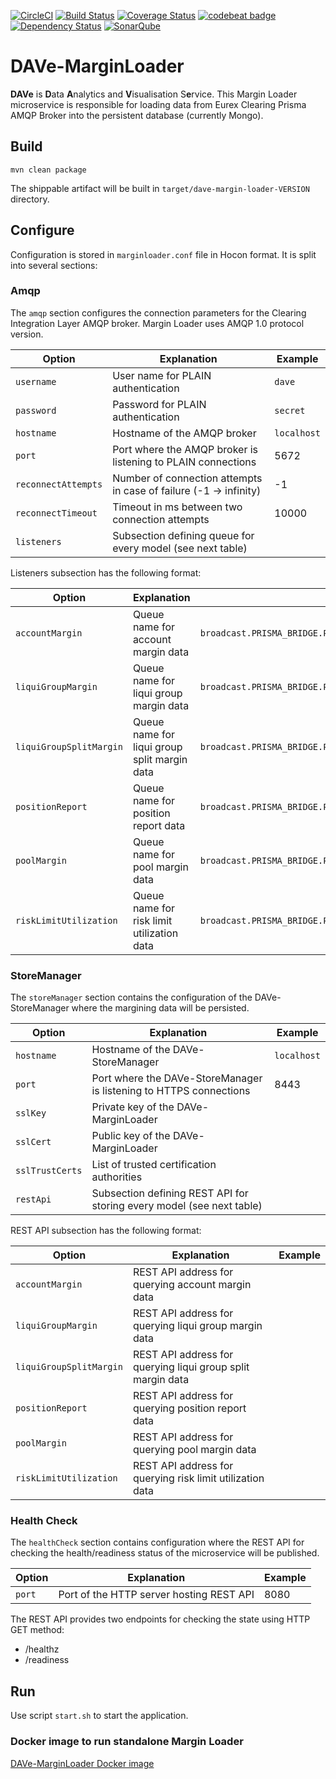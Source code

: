 [![CircleCI](https://circleci.com/gh/Deutsche-Boerse-Risk/DAVe-MarginLoader.svg?style=shield)](https://circleci.com/gh/Deutsche-Boerse-Risk/DAVe-MarginLoader) [![Build Status](https://travis-ci.org/Deutsche-Boerse-Risk/DAVe-MarginLoader.svg?branch=master)](https://travis-ci.org/Deutsche-Boerse-Risk/DAVe-MarginLoader) [![Coverage Status](https://coveralls.io/repos/github/Deutsche-Boerse-Risk/DAVe-MarginLoader/badge.svg?branch=master)](https://coveralls.io/github/Deutsche-Boerse-Risk/DAVe-MarginLoader?branch=master) [![codebeat badge](https://codebeat.co/badges/1a292965-926b-4db1-a16a-46dbf966bb7e)](https://codebeat.co/projects/github-com-deutsche-boerse-risk-dave-marginloader) [![Dependency Status](https://dependencyci.com/github/Deutsche-Boerse-Risk/DAVe-MarginLoader/badge)](https://dependencyci.com/github/Deutsche-Boerse-Risk/DAVe-MarginLoader) [![SonarQube](https://sonarqube.com/api/badges/gate?key=com.deutscheboerse.risk:dave-margin-loader)](https://sonarqube.com/dashboard/index/com.deutscheboerse.risk:dave-margin-loader)

# DAVe-MarginLoader

**DAVe** is **D**ata **A**nalytics and **V**isualisation S**e**rvice. This Margin Loader microservice is
responsible for loading data from Eurex Clearing Prisma AMQP Broker into the persistent database (currently Mongo).
 
## Build

```
mvn clean package
```

The shippable artifact will be built in `target/dave-margin-loader-VERSION` directory.

## Configure

Configuration is stored in `marginloader.conf` file in Hocon format. It is split into several sections:

### Amqp

The `amqp` section configures the connection parameters for the Clearing Integration Layer AMQP broker. Margin Loader
uses AMQP 1.0 protocol version.

| Option | Explanation | Example |
|--------|-------------|---------|
| `username` | User name for PLAIN authentication | `dave` |
| `password` | Password for PLAIN authentication | `secret` |
| `hostname` | Hostname of the AMQP broker | `localhost` |
| `port` | Port where the AMQP broker is listening to PLAIN connections | 5672|
| `reconnectAttempts` | Number of connection attempts in case of failure (-1 -> infinity)| -1 |
| `reconnectTimeout` | Timeout in ms between two connection attempts | 10000 |
| `listeners` | Subsection defining queue for every model (see next table) |  |

Listeners subsection has the following format:

| Option | Explanation | Example |
|--------|-------------|---------|
| `accountMargin` | Queue name for account margin data | `broadcast.PRISMA_BRIDGE.PRISMA_TTSAVEAccountMargin` |
| `liquiGroupMargin` | Queue name for liqui group margin data | `broadcast.PRISMA_BRIDGE.PRISMA_TTSAVELiquiGroupMargin` |
| `liquiGroupSplitMargin` | Queue name for liqui group split margin data | `broadcast.PRISMA_BRIDGE.PRISMA_TTSAVELiquiGroupSplitMargin` |
| `positionReport` | Queue name for position report data | `broadcast.PRISMA_BRIDGE.PRISMA_TTSAVEPositionReport` |
| `poolMargin` | Queue name for pool margin data | `broadcast.PRISMA_BRIDGE.PRISMA_TTSAVEPoolMargin` |
| `riskLimitUtilization` | Queue name for risk limit utilization data | `broadcast.PRISMA_BRIDGE.PRISMA_TTSAVERiskLimitUtilization` |

### StoreManager

The `storeManager` section contains the configuration of the DAVe-StoreManager where the margining data will be persisted.


| Option | Explanation | Example |
|--------|-------------|---------|
| `hostname` | Hostname of the DAVe-StoreManager | `localhost` |
| `port` | Port where the DAVe-StoreManager is listening to HTTPS connections | 8443 |
| `sslKey` | Private key of the DAVe-MarginLoader | |
| `sslCert` | Public key of the DAVe-MarginLoader | |
| `sslTrustCerts` | List of trusted certification authorities | |
| `restApi` | Subsection defining REST API for storing every model (see next table) |  |

REST API subsection has the following format:

| Option | Explanation | Example |
|--------|-------------|---------|
| `accountMargin` | REST API address for querying account margin data|  |
| `liquiGroupMargin` | REST API address for querying liqui group margin data |  |
| `liquiGroupSplitMargin` | REST API address for querying liqui group split margin data |  |
| `positionReport` | REST API address for querying position report data |  |
| `poolMargin` | REST API address for querying pool margin data |  |
| `riskLimitUtilization` | REST API address for querying risk limit utilization data |  |

### Health Check

The `healthCheck` section contains configuration where the REST API for checking the health/readiness status of the
microservice will be published.

| Option | Explanation | Example |
|--------|-------------|---------|
| `port` | Port of the HTTP server hosting REST API | 8080 |

The REST API provides two endpoints for checking the state using HTTP GET method:
- /healthz
- /readiness

## Run

Use script `start.sh` to start the application.

### Docker image to run standalone Margin Loader
[DAVe-MarginLoader Docker image](docker)

